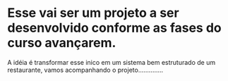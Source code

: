 # Esse vai ser um projeto a ser desenvolvido conforme as fases do curso avançarem.
A idéia é transformar esse inico em um sistema bem estruturado de um restaurante, vamos acompanhando o projeto..............

